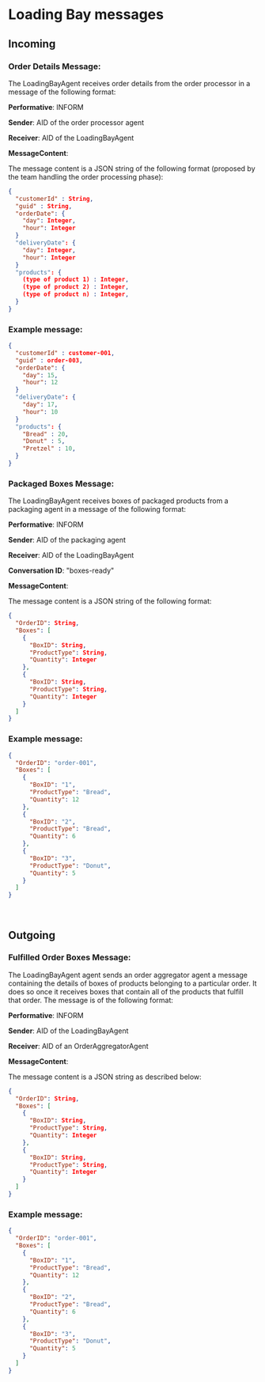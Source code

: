 # Loading Bay messages
## Incoming

### Order Details Message:
The LoadingBayAgent receives order details from the order processor in a message of the following format:

**Performative**: INFORM

**Sender**: AID of the order processor agent

**Receiver**: AID of the LoadingBayAgent

**MessageContent**: 

The message content is a JSON string of the following format (proposed by the team handling the order processing phase): 

```json
{
  "customerId" : String,
  "guid" : String,
  "orderDate": {
    "day": Integer,
    "hour": Integer
  }
  "deliveryDate": {
    "day": Integer,
    "hour": Integer
  }
  "products": {
    (type of product 1) : Integer,
    (type of product 2) : Integer,
    (type of product n) : Integer,
  }
}
```

### Example message:

```json
{
  "customerId" : customer-001,
  "guid" : order-003,
  "orderDate": {
    "day": 15,
    "hour": 12
  }
  "deliveryDate": {
    "day": 17,
    "hour": 10
  }
  "products": {
    "Bread" : 20,
    "Donut" : 5,
    "Pretzel" : 10,
  }
}
```

### Packaged Boxes Message:
The LoadingBayAgent receives boxes of packaged products from a packaging agent in a message of the following format:

**Performative**: INFORM

**Sender**: AID of the packaging agent

**Receiver**: AID of the LoadingBayAgent

**Conversation ID**: "boxes-ready"

**MessageContent**: 

The message content is a JSON string of the following format: 

```json
{
  "OrderID": String,
  "Boxes": [
    {
      "BoxID": String,
      "ProductType": String,
      "Quantity": Integer
    },
    {
      "BoxID": String,
      "ProductType": String,
      "Quantity": Integer
    }
  ]
}
```

### Example message:

```json
{
  "OrderID": "order-001",
  "Boxes": [
    {
      "BoxID": "1",
      "ProductType": "Bread",
      "Quantity": 12
    },
    {
      "BoxID": "2",
      "ProductType": "Bread",
      "Quantity": 6
    },
    {
      "BoxID": "3",
      "ProductType": "Donut",
      "Quantity": 5
    }
  ]
}
```


<br>



## Outgoing

### Fulfilled Order Boxes Message:
The LoadingBayAgent agent sends an order aggregator agent a message containing the details of boxes of products belonging to a particular order. It does so once it receives boxes that contain all of the products that fulfill that order. The message is of the following format:

**Performative**: INFORM

**Sender**: AID of the LoadingBayAgent

**Receiver**: AID of an OrderAggregatorAgent

**MessageContent**: 

The message content is a JSON string as described below: 

```json
{
  "OrderID": String,
  "Boxes": [
    {
      "BoxID": String,
      "ProductType": String,
      "Quantity": Integer
    },
    {
      "BoxID": String,
      "ProductType": String,
      "Quantity": Integer
    }
  ]
}
```

### Example message:

```json
{
  "OrderID": "order-001",
  "Boxes": [
    {
      "BoxID": "1",
      "ProductType": "Bread",
      "Quantity": 12
    },
    {
      "BoxID": "2",
      "ProductType": "Bread",
      "Quantity": 6
    },
    {
      "BoxID": "3",
      "ProductType": "Donut",
      "Quantity": 5
    }
  ]
}
```
<br>
